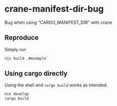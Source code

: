 # crane-manifest-dir-bug
Bug when using "CARGO_MANIFEST_DIR" with crane

## Reproduce
Simply run

```sh
nix build .#example`
```


## Using cargo directly
Using the shell and `cargo build` works as intended.
``` sh
nix develop
cargo build
```
